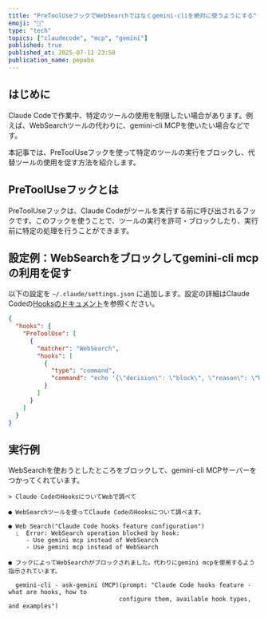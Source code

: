 ```yaml
---
title: "PreToolUseフックでWebSearchではなくgemini-cliを絶対に使うようにする"
emoji: "🚫"
type: "tech"
topics: ["claudecode", "mcp", "gemini"]
published: true
published_at: 2025-07-11 23:58
publication_name: pepabo
---
```


## はじめに

Claude Codeで作業中、特定のツールの使用を制限したい場合があります。例えば、WebSearchツールの代わりに、gemini-cli MCPを使いたい場合などです。

本記事では、PreToolUseフックを使って特定のツールの実行をブロックし、代替ツールの使用を促す方法を紹介します。

## PreToolUseフックとは

PreToolUseフックは、Claude Codeがツールを実行する前に呼び出されるフックです。このフックを使うことで、ツールの実行を許可・ブロックしたり、実行前に特定の処理を行うことができます。

## 設定例：WebSearchをブロックしてgemini-cli mcpの利用を促す

以下の設定を `~/.claude/settings.json` に追加します。設定の詳細はClaude Codeの[Hooksのドキュメント](https://docs.anthropic.com/ja/docs/claude-code/hooks)を参照ください。

```json:~/.claude/settings.json
{
  "hooks": {
    "PreToolUse": [
      {
        "matcher": "WebSearch",
        "hooks": [
          {
            "type": "command",
            "command": "echo '{\"decision\": \"block\", \"reason\": \"Use gemini mcp instead of WebSearch\"}'"
          }
        ]
      }
    ]
  }
}
```

## 実行例

WebSearchを使おうとしたところをブロックして、gemini-cli MCPサーバーをつかってくれています。

```
> Claude CodeのHooksについてWebで調べて

● WebSearchツールを使ってClaude CodeのHooksについて調べます。

● Web Search("Claude Code hooks feature configuration")
  ⎿  Error: WebSearch operation blocked by hook:
     - Use gemini mcp instead of WebSearch
     - Use gemini mcp instead of WebSearch

● フックによってWebSearchがブロックされました。代わりにgemini mcpを使用するよう指示されています。

  gemini-cli - ask-gemini (MCP)(prompt: "Claude Code hooks feature - what are hooks, how to
                               configure them, available hook types, and examples")
```
